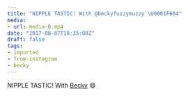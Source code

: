 ```yaml
---
title: "NIPPLE TASTIC! With @beckyfuzzymuzzy \U0001F604"
media:
- url: media-0.mp4
date: "2017-08-07T19:35:00Z"
draft: false
tags:
- imported
- from-instagram
- becky
---
```

NIPPLE TASTIC\! With [Becky](/tags/becky) 😄
